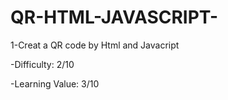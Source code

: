 # QR-HTML-JAVASCRIPT-
1-Creat a QR code by Html and Javacript







-Difficulty: 2/10



-Learning Value: 3/10


